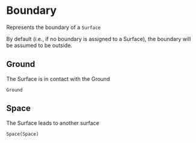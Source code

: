 # Boundary

  Represents the boundary of a `Surface`
  
  By default (i.e., if no boundary is assigned to a Surface), 
  the boundary will be assumed to be outside. 


## Ground

  The Surface is in contact with the Ground


```
Ground
```
## Space

  The Surface leads to another surface


```
Space(Space)
```

